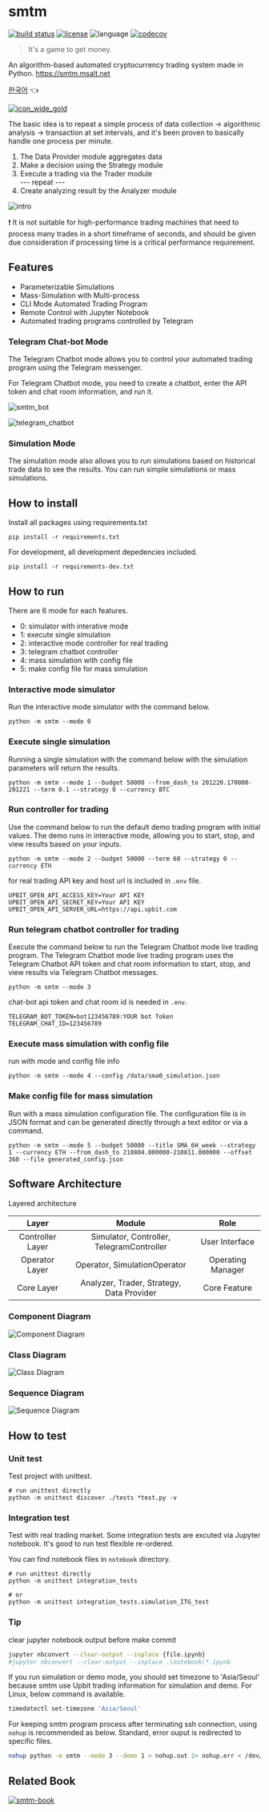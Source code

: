 # smtm
[![build status](https://github.com/msaltnet/smtm/actions/workflows/python-test.yml/badge.svg)](https://github.com/msaltnet/smtm/actions/workflows/python-test.yml)
[![license](https://img.shields.io/github/license/msaltnet/smtm.svg?style=flat-square)](https://github.com/msaltnet/smtm/blob/master/LICENSE)
![language](https://img.shields.io/github/languages/top/msaltnet/smtm.svg?style=flat-square&colorB=green)
[![codecov](https://codecov.io/gh/msaltnet/smtm/branch/master/graph/badge.svg?token=USXTX7MG70)](https://codecov.io/gh/msaltnet/smtm)

> It's a game to get money. 

An algorithm-based automated cryptocurrency trading system made in Python. https://smtm.msalt.net

[한국어](https://github.com/msaltnet/smtm/blob/master/README.md) 👈

[![icon_wide_gold](https://user-images.githubusercontent.com/9311990/161744914-05e3d116-0e9b-447f-a015-136e0b9ec22b.png)](https://smtm.msalt.net/)

The basic idea is to repeat a simple process of data collection -> algorithmic analysis -> transaction at set intervals, and it's been proven to basically handle one process per minute.

1. The Data Provider module aggregates data  
2. Make a decision using the Strategy module  
3. Execute a trading via the Trader module  
 --- repeat ---
4. Create analyzing result by the Analyzer module  

![intro](https://user-images.githubusercontent.com/9311990/140635409-93e4b678-5a6b-40b8-8e28-5c8f819aa88c.jpg)

❗ It is not suitable for high-performance trading machines that need to process many trades in a short timeframe of seconds, and should be given due consideration if processing time is a critical performance requirement.

## Features
- Parameterizable Simulations
- Mass-Simulation with Multi-process
- CLI Mode Automated Trading Program
- Remote Control with Jupyter Notebook
- Automated trading programs controlled by Telegram

### Telegram Chat-bot Mode
The Telegram Chatbot mode allows you to control your automated trading program using the Telegram messenger.

For Telegram Chatbot mode, you need to create a chatbot, enter the API token and chat room information, and run it.

![smtm_bot](https://user-images.githubusercontent.com/9311990/150667094-95139bfb-03e0-41d5-bad9-6be05ec6c9df.png)

![telegram_chatbot](https://user-images.githubusercontent.com/9311990/150663864-c5a7ed27-f1c6-4b87-8220-e31b8ccce368.PNG)

### Simulation Mode
The simulation mode also allows you to run simulations based on historical trade data to see the results. You can run simple simulations or mass simulations.

## How to install
Install all packages using requirements.txt

```
pip install -r requirements.txt
```

For development, all development depedencies included.

```
pip install -r requirements-dev.txt
```

## How to run
There are 6 mode for each features.
- 0: simulator with interative mode
- 1: execute single simulation
- 2: interactive mode controller for real trading
- 3: telegram chatbot controller
- 4: mass simulation with config file
- 5: make config file for mass simulation

### Interactive mode simulator
Run the interactive mode simulator with the command below.

```
python -m smtm --mode 0
```

### Execute single simulation
Running a single simulation with the command below with the simulation parameters will return the results.

```
python -m smtm --mode 1 --budget 50000 --from_dash_to 201220.170000-201221 --term 0.1 --strategy 0 --currency BTC
```

### Run controller for trading
Use the command below to run the default demo trading program with initial values. The demo runs in interactive mode, allowing you to start, stop, and view results based on your inputs.

```
python -m smtm --mode 2 --budget 50000 --term 60 --strategy 0 --currency ETH
```

for real trading API key and host url is included in `.env` file.

```
UPBIT_OPEN_API_ACCESS_KEY=Your API KEY
UPBIT_OPEN_API_SECRET_KEY=Your API KEY
UPBIT_OPEN_API_SERVER_URL=https://api.upbit.com
```

### Run telegram chatbot controller for trading
Execute the command below to run the Telegram Chatbot mode live trading program. The Telegram Chatbot mode live trading program uses the Telegram Chatbot API token and chat room information to start, stop, and view results via Telegram Chatbot messages.

```
python -m smtm --mode 3
```

chat-bot api token and chat room id is needed in `.env`.

```
TELEGRAM_BOT_TOKEN=bot123456789:YOUR bot Token
TELEGRAM_CHAT_ID=123456789
```

### Execute mass simulation with config file
run with mode and config file info
```
python -m smtm --mode 4 --config /data/sma0_simulation.json
```

### Make config file for mass simulation
Run with a mass simulation configuration file. The configuration file is in JSON format and can be generated directly through a text editor or via a command.

```
python -m smtm --mode 5 --budget 50000 --title SMA_6H_week --strategy 1 --currency ETH --from_dash_to 210804.000000-210811.000000 --offset 360 --file generated_config.json
```

## Software Architecture
Layered architecture

| Layer | Module | Role |
|:---:|:---:|:---:|
| Controller Layer | Simulator, Controller, TelegramController| User Interface |
| Operator Layer | Operator, SimulationOperator |Operating Manager |
| Core Layer |Analyzer, Trader, Strategy, Data Provider | Core Feature |

### Component Diagram

![Component Diagram](https://user-images.githubusercontent.com/9311990/221420624-9807ca39-31c7-4bb6-b3de-3a4114f22430.png)

### Class Diagram

![Class Diagram](https://user-images.githubusercontent.com/9311990/221420583-6b335aec-1547-47b3-8b64-6a6313127890.png)

### Sequence Diagram

![Sequence Diagram](https://user-images.githubusercontent.com/9311990/221420599-301e0463-ad36-424b-a356-4ef83fa9e88e.png)


## How to test
### Unit test
Test project with unittest.

```
# run unittest directly
python -m unittest discover ./tests *test.py -v
```

### Integration test
Test with real trading market. Some integration tests are excuted via Jupyter notebook. It's good to run test flexible re-ordered.

You can find notebook files in `notebook` directory.

```
# run unittest directly
python -m unittest integration_tests

# or
python -m unittest integration_tests.simulation_ITG_test
```

### Tip
clear jupyter notebook output before make commit

```bash
jupyter nbconvert --clear-output --inplace {file.ipynb}
#jupyter nbconvert --clear-output --inplace .\notebook\*.ipynb
```

If you run simulation or demo mode, you should set timezone to 'Asia/Seoul' because smtm use Upbit trading information for simulation and demo. For Linux, below command is available.

```bash
timedatectl set-timezone 'Asia/Seoul'
```

For keeping smtm program process after terminating ssh connection, using `nohup` is recommended as below. Standard, error ouput is redirected to specific files.
```bash
nohup python -m smtm --mode 3 --demo 1 > nohup.out 2> nohup.err < /dev/null &
```

## Related Book

[![smtm-book](https://user-images.githubusercontent.com/9311990/157685437-dcedd2c0-9f0c-400c-a3d4-017354279b60.png)](http://www.kyobobook.co.kr/product/detailViewKor.laf?mallGb=KOR&ejkGb=KOR&barcode=9788997924967)
